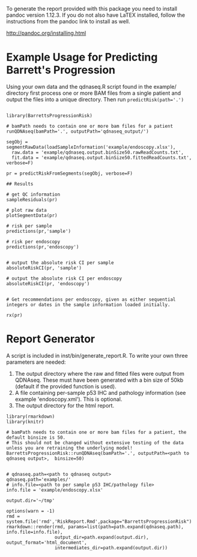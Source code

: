
To generate the report provided with this package you need to install pandoc version 1.12.3. If you do not also have LaTEX installed, follow the instructions from the pandoc link to install as well.

http://pandoc.org/installing.html


# Example Usage for Predicting Barrett's Progression

Using your own data and the qdnaseq.R script found in the example/ directory first process one or more BAM files from a single patient and output the files into a unique directory. Then run `predictRisk(path='.')`

```

library(BarrettsProgressionRisk)

# bamPath needs to contain one or more bam files for a patient
runQDNAseq(bamPath='.', outputPath='qdnaseq_output/')

segObj = segmentRawData(loadSampleInformation('example/endoscopy.xlsx'), 
  raw.data = 'example/qdnaseq.output.binSize50.rawReadCounts.txt', 
  fit.data = 'example/qdnaseq.output.binSize50.fittedReadCounts.txt', verbose=F)

pr = predictRiskFromSegments(segObj, verbose=F)

## Results

# get QC information
sampleResiduals(pr)

# plot raw data
plotSegmentData(pr)

# risk per sample
predictions(pr,'sample')

# risk per endoscopy
predictions(pr,'endoscopy')


# output the absolute risk CI per sample
absoluteRiskCI(pr, 'sample')

# output the absolute risk CI per endoscopy
absoluteRiskCI(pr, 'endoscopy')


# Get recommendations per endoscopy, given as either sequential integers or dates in the sample information loaded initially.

rx(pr)

```

# Report Generator

A script is included in inst/bin/generate_report.R. To write your own three parameters are needed:

1. The output directory where the raw and fitted files were output from QDNAseq. These must have been generated with a bin size of 50kb (default if the provided function is used).
2. A file containing per-sample p53 IHC and pathology information (see example 'endoscopy.xml'). This is optional.
3. The output directory for the html report.

```
library(rmarkdown)
library(knitr)

# bamPath needs to contain one or more bam files for a patient, the default binsize is 50. 
# This should not be changed without extensive testing of the data unless you are retraining the underlying model!  
BarrettsProgressionRisk::runQDNAseq(bamPath='.', outputPath=<path to qdnaseq output>,  binsize=50)


# qdnaseq.path=<path to qdnaseq output>
qdnaseq.path='examples/'
# info.file=<path to per sample p53 IHC/pathology file>
info.file = 'example/endoscopy.xlsx'

output.dir='~/tmp'

options(warn = -1)
rmd = system.file('rmd','RiskReport.Rmd',package="BarrettsProgressionRisk")
rmarkdown::render(rmd, params=list(path=path.expand(qdnaseq.path), info.file=info.file), 
                  output_dir=path.expand(output.dir), output_format='html_document',
                  intermediates_dir=path.expand(output.dir))

```


